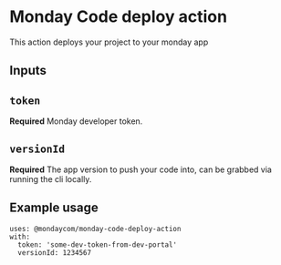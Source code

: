 # Monday Code deploy action
This action deploys your project to your monday app

## Inputs

## `token`

**Required** Monday developer token.

## `versionId`

**Required** The app version to push your code into, can be grabbed via running the cli locally.

## Example usage
```
uses: @mondaycom/monday-code-deploy-action
with:
  token: 'some-dev-token-from-dev-portal'
  versionId: 1234567
```

